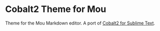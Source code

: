 # Cobalt2 Theme for Mou

Theme for the Mou Markdown editor. A port of [Cobalt2 for Sublime Text](https://github.com/wesbos/cobalt2).